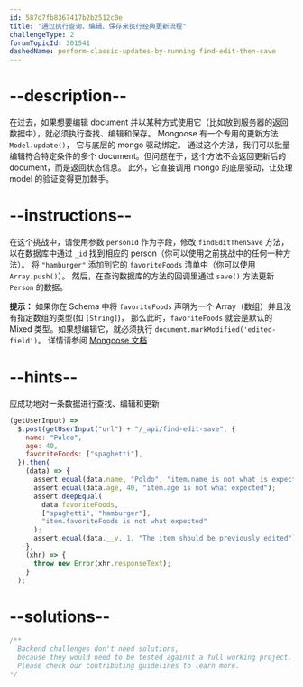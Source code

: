 ```yaml
---
id: 587d7fb8367417b2b2512c0e
title: "通过执行查询、编辑、保存来执行经典更新流程"
challengeType: 2
forumTopicId: 301541
dashedName: perform-classic-updates-by-running-find-edit-then-save
---
```


# --description--

在过去，如果想要编辑 document 并以某种方式使用它（比如放到服务器的返回数据中），就必须执行查找、编辑和保存。 Mongoose 有一个专用的更新方法 `Model.update()`， 它与底层的 mongo 驱动绑定。 通过这个方法，我们可以批量编辑符合特定条件的多个 document。但问题在于，这个方法不会返回更新后的 document，而是返回状态信息。 此外，它直接调用 mongo 的底层驱动，让处理 model 的验证变得更加棘手。

# --instructions--

在这个挑战中，请使用参数 `personId` 作为字段，修改 `findEditThenSave` 方法，以在数据库中通过 `_id` 找到相应的 person（你可以使用之前挑战中的任何一种方法）。 将 `"hamburger"` 添加到它的 `favoriteFoods` 清单中（你可以使用 `Array.push()`）。 然后，在查询数据库的方法的回调里通过 `save()` 方法更新 `Person` 的数据。

**提示：** 如果你在 Schema 中将 `favoriteFoods` 声明为一个 Array（数组）并且没有指定数组的类型(如 `[String]`)， 那么此时，`favoriteFoods` 就会是默认的 Mixed 类型。如果想编辑它，就必须执行 `document.markModified('edited-field')`。 详情请参阅 [Mongoose 文档](https://mongoosejs.com/docs/schematypes.html#Mixed)

# --hints--

应成功地对一条数据进行查找、编辑和更新

```js
(getUserInput) =>
  $.post(getUserInput("url") + "/_api/find-edit-save", {
    name: "Poldo",
    age: 40,
    favoriteFoods: ["spaghetti"],
  }).then(
    (data) => {
      assert.equal(data.name, "Poldo", "item.name is not what is expected");
      assert.equal(data.age, 40, "item.age is not what expected");
      assert.deepEqual(
        data.favoriteFoods,
        ["spaghetti", "hamburger"],
        "item.favoriteFoods is not what expected"
      );
      assert.equal(data.__v, 1, "The item should be previously edited");
    },
    (xhr) => {
      throw new Error(xhr.responseText);
    }
  );
```

# --solutions--

```js
/**
  Backend challenges don't need solutions, 
  because they would need to be tested against a full working project. 
  Please check our contributing guidelines to learn more.
*/
```
